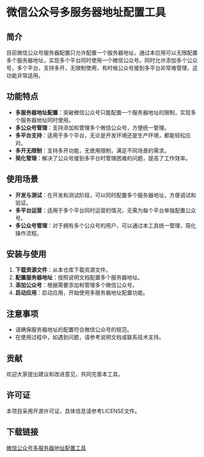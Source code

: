 # 微信公众号多服务器地址配置工具

## 简介

目前微信公众号服务器配置只允许配置一个服务器地址，通过本应用可以无限配置多个服务器地址，实现多个平台同时使用一个微信公众号。同时允许添加多个公众号，多个平台，支持多开，无限制使用，有时候公众号接到多平台非常难管理，这功能非常适用。

## 功能特点

- **多服务器地址配置**：突破微信公众号只能配置一个服务器地址的限制，实现多个服务器地址同时使用。
- **多公众号管理**：支持添加和管理多个微信公众号，方便统一管理。
- **多平台支持**：适用于多个平台，无论是开发环境还是生产环境，都能轻松应对。
- **多开无限制**：支持多开功能，无使用限制，满足不同场景的需求。
- **简化管理**：解决了公众号接到多平台时管理困难的问题，提高了工作效率。

## 使用场景

- **开发与测试**：在开发和测试阶段，可以同时配置多个服务器地址，方便调试和验证。
- **多平台运营**：适用于多个平台同时运营的情况，无需为每个平台单独配置公众号。
- **多公众号管理**：对于拥有多个公众号的用户，可以通过本工具统一管理，简化操作流程。

## 安装与使用

1. **下载资源文件**：从本仓库下载资源文件。
2. **配置服务器地址**：按照说明文档配置多个服务器地址。
3. **添加公众号**：根据需要添加和管理多个微信公众号。
4. **启动应用**：启动应用，开始使用多服务器地址配置功能。

## 注意事项

- 请确保服务器地址的配置符合微信公众号的规范。
- 在使用过程中，如遇到问题，请参考说明文档或联系技术支持。

## 贡献

欢迎大家提出建议和改进意见，共同完善本工具。

## 许可证

本项目采用开源许可证，具体信息请参考LICENSE文件。

## 下载链接

[微信公众号多服务器地址配置工具](https://pan.quark.cn/s/7ff181110713)